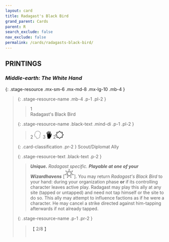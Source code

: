 ```yaml
---
layout: card
title: Radagast's Black Bird
grand_parent: Cards
parent: R
search_exclude: false
nav_exclude: false
permalink: /cards/radagasts-black-bird/
---
```


## PRINTINGS


### _Middle-earth: The White Hand_

{: .stage-resource .mx-sm-6 .mx-md-8 .mx-lg-10 .mb-4 }
> {: .stage-resource-name .mb-4 .p-1 .pl-2 }
> > <div class="card-mp">1</div>
> > <div class="card-name">Radagast's Black Bird</div>
>
> {: .stage-resource-name .black-text .mind-di .p-1 .pl-2 }
> > 2 ![](/assets/images/mind.svg)&ensp;3![](/assets/images/di.svg) 2![](/assets/images/stage-point.svg)
>
> {: .card-classification .pr-2 }
> Scout/Diplomat Ally
>
> {: .stage-resource-text .black-text .p-2 }
> > _**Unique.**_ _Radagast specific._ ***Playable at one of your Wizardhavens*** \[![](/assets/images/free-haven.svg)]. You may return _Radagast's Black Bird_ to your hand: during your organization phase **or** if its controlling character leaves active play. Radagast may play this ally at any site (tapped or untapped) and need not tap himself or the site to do so. This ally may attempt to influence factions as if he were a character. He may cancel a strike directed against him-tapping afterwards if not already tapped. 
> 
> {: .stage-resource-name .p-1 .pr-2 }
> > <div class="card-shield">【 2/8 】</div>
> > <div class="card-corruption">&nbsp;</div>
